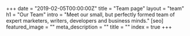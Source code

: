 +++
date = "2019-02-05T00:00:00Z"
title = "Team page"
layout = "team"
h1 = "Our Team"
intro = "Meet our small, but perfectly formed team of expert marketers, writers, developers and business minds."
[seo]
featured_image = ""
meta_description = ""
title = ""
index = true
+++